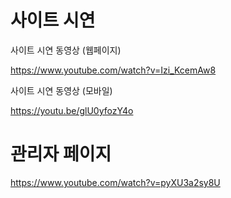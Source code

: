 # 사이트 시연
사이트 시연 동영상 (웹페이지)

https://www.youtube.com/watch?v=Izi_KcemAw8

사이트 시연 동영상 (모바일)

https://youtu.be/glU0yfozY4o

# 관리자 페이지

https://www.youtube.com/watch?v=pyXU3a2sy8U
